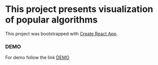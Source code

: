 # This project presents visualization of popular algorithms

This project was bootstrapped with [Create React App](https://github.com/facebook/create-react-app).

### DEMO
For demo follow the link [DEMO]('https://mdabdulraheem.github.io/algo-visualizer')